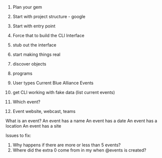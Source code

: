 1. Plan your gem
2. Start with project structure - google
3. Start with entry point
4. Force that to build the CLI Interface
5. stub out the interface
6. start making things real
7. discover objects
8. programs


1. User types Current Blue Alliance Events
2. get CLI working with fake data (list current events)
3. Which event?
4. Event website, webcast, teams


What is an event?
  An event has a name
  An event has a date
  An event has a location
  An event has a site

Issues to fix:
1. Why happens if there are more or less than 5 events?
2. Where did the extra 0 come from in my when @events is created?
